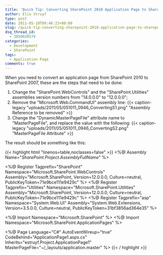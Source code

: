 ```yaml
---
title: 'Quick Tip: Converting SharePoint 2010 Application Page to SharePoint 2007'
author: Elio Struyf
type: post
date: 2011-05-10T09:46:23+00:00
slug: /quick-tip-converting-sharepoint-2010-application-page-to-sharepoint-2007/
dsq_thread_id:
  - 3850020579
categories:
  - Development
  - SharePoint
tags:
  - Application Page
comments: true
---
```


When you need to convert an application page from SharePoint 2010 to SharePoint 2007, these are the steps that need to be done:

1.  Change the "SharePoint.WebControls" and the "SharePoint.Utilities" assemblies version numbers from "14.0.0.0" to "12.0.0.0";
2.  Remove the "Microsoft.Web.CommandUI" assembly line:
{{< caption-legacy "uploads/2011/05/051011_0946_ConvertingS1.png" "Assembly Reference to be removed" >}}
3.  Change the "DynamicMasterPageFile" attribute name to "MasterPageFile", and replace the value with the following:
{{< caption-legacy "uploads/2011/05/051011_0946_ConvertingS2.png" "MasterPageFile Attribute" >}}

The result should be something like this:

{{< highlight html "linenos=table,noclasses=false" >}}
<%@ Assembly Name="$SharePoint.Project.AssemblyFullName$" %>

<%@ Register Tagprefix="SharePoint" Namespace="Microsoft.SharePoint.WebControls" Assembly="Microsoft.SharePoint, Version=12.0.0.0, Culture=neutral, PublicKeyToken=71e9bce111e9429c" %>
<%@ Register Tagprefix="Utilities" Namespace="Microsoft.SharePoint.Utilities" Assembly="Microsoft.SharePoint, Version=12.0.0.0, Culture=neutral, PublicKeyToken=71e9bce111e9429c" %>
<%@ Register Tagprefix="asp" Namespace="System.Web.UI" Assembly="System.Web.Extensions, Version=3.5.0.0, Culture=neutral, PublicKeyToken=31bf3856ad364e35" %>

<%@ Import Namespace="Microsoft.SharePoint" %>
<%@ Import Namespace="Microsoft.SharePoint.ApplicationPages" %>

<%@ Page Language="C#" AutoEventWireup="true" CodeBehind="ApplicationPage1.aspx.cs" Inherits="estruyf.Project.ApplicationPage1" MasterPageFile="~/_layouts/application.master" %>
{{< / highlight >}}
